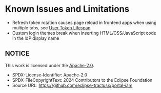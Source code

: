 # Known Issues and Limitations

- Refresh token rotation causes page reload in frontend apps when using multiple tabs, see [User Token Lifespan](../workshops/workshop-20231005.md#user-token-lifespan)
- Custom login themes break when inserting HTML/CSS/JavaScript code in the IdP display name

## NOTICE

This work is licensed under the [Apache-2.0](https://www.apache.org/licenses/LICENSE-2.0).

- SPDX-License-Identifier: Apache-2.0
- SPDX-FileCopyrightText: 2024 Contributors to the Eclipse Foundation
- Source URL: https://github.com/eclipse-tractusx/portal-iam
